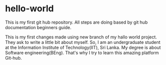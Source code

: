 # hello-world
This is my first git hub repository.  All steps are doing based by git hub documentation beginners guide.

This is my first changes made using new branch of my hallo world project. They ask to write a little bit about myself. So, I am an undergraduate student at the Information Institute of Technology(IIT), Sri Lanka. My degree is about Software engineering(BEng). That's why I try to learn this amazing platform Git-hub.
